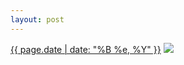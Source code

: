 ```yaml
---
layout: post
---
```


<p>
  <time><a href="/411">{{ page.date | date: "%B %e, %Y" }}</a></time>
  <a href="/411"><img src="{{ site.assets_url }}/411-640.jpg" srcset="{{ site.assets_url }}/411-1280.jpg 1280w, {{ site.assets_url }}/411-960.jpg 960w, {{ site.assets_url }}/411-640.jpg 640w, {{ site.assets_url }}/411-320.jpg 320w" sizes="(min-width: 700px) 50vw, calc(100vw - 2rem)" /></a>
</p>

